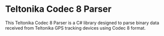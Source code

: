 # Teltonika Codec 8 Parser
 This Teltonika Codec 8 Parser is a C# library designed to parse binary data received from Teltonika GPS tracking devices using Codec 8 format.
